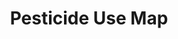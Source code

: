 ---
title: Pesticide Use Map
link: http://bl.ocks.org/potterzot/50fd7cb2e6a5421c3d9a
thumbnail: /projects/pesticide-use-map/pest_use_map.png
order: 40
---